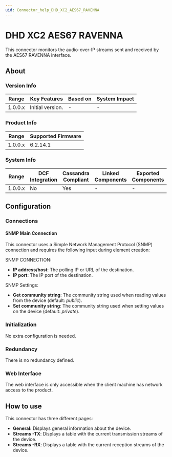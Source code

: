 ```yaml
---
uid: Connector_help_DHD_XC2_AES67_RAVENNA
---
```


# DHD XC2 AES67 RAVENNA

This connector monitors the audio-over-IP streams sent and received by the AES67 RAVENNA interface.

## About

### Version Info

| **Range** | **Key Features** | **Based on** | **System Impact** |
|-----------|------------------|--------------|-------------------|
| 1.0.0.x   | Initial version. | \-           | \-                |

### Product Info

| Range     | Supported Firmware     |
|-----------|------------------------|
| 1.0.0.x   | 6.2.14.1               |

### System Info

| Range     | DCF Integration     | Cassandra Compliant     | Linked Components     | Exported Components     |
|-----------|---------------------|-------------------------|-----------------------|-------------------------|
| 1.0.0.x   | No                  | Yes                     | \-                    | \-                      |

## Configuration

### Connections

#### SNMP Main Connection

This connector uses a Simple Network Management Protocol (SNMP) connection and requires the following input during element creation:

SNMP CONNECTION:

- **IP address/host**: The polling IP or URL of the destination.
- **IP port**: The IP port of the destination.

SNMP Settings:

- **Get community string**: The community string used when reading values from the device (default: *public*).
- **Set community string**: The community string used when setting values on the device (default: *private*).

### Initialization

No extra configuration is needed.

### Redundancy

There is no redundancy defined.

### Web Interface

The web interface is only accessible when the client machine has network access to the product.

## How to use

This connector has three different pages:

- **General:** Displays general information about the device.
- **Streams -TX**: Displays a table with the current transmission streams of the device.
- **Streams -RX**: Displays a table with the current reception streams of the device.

